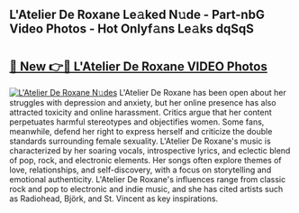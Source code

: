 ## L'Atelier De Roxane Le𝚊ked N𝚞de - Part-nbG Video Photos - Hot Onlyf𝚊ns Le𝚊ks dqSqS

# <h2><a href="http://ab32243.deff.icu/?id=L%27Atelier+De+Roxane">🔗 New 👉🔴 L'Atelier De Roxane VIDEO Photos</a></h2>

[![L'Atelier De Roxane N𝚞des](https://i.imgur.com/rIISA9y.gif)](http://ab32243.deff.icu/?id=L%27Atelier+De+Roxane)
L'Atelier De Roxane has been open about her struggles with depression and anxiety, but her online presence has also attracted toxicity and online harassment. Critics argue that her content perpetuates harmful stereotypes and objectifies women. Some fans, meanwhile, defend her right to express herself and criticize the double standards surrounding female sexuality. L'Atelier De Roxane's music is characterized by her soaring vocals, introspective lyrics, and eclectic blend of pop, rock, and electronic elements. Her songs often explore themes of love, relationships, and self-discovery, with a focus on storytelling and emotional authenticity. L'Atelier De Roxane's influences range from classic rock and pop to electronic and indie music, and she has cited artists such as Radiohead, Björk, and St. Vincent as key inspirations.
